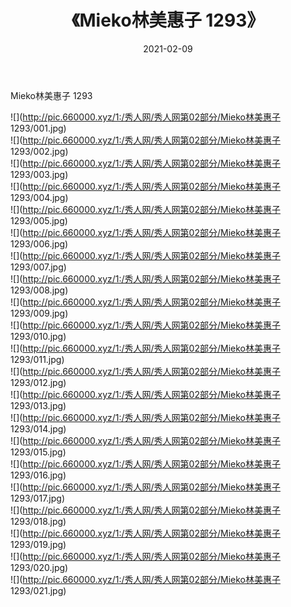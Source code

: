 ﻿---
layout: post
title:  《Mieko林美惠子 1293》
date:   2021-02-09
img: http://pic.660000.xyz/1:/秀人网/秀人网第02部分/Mieko林美惠子 1293/000.jpg
categories: [美女, 清纯, 唯美]
---

Mieko林美惠子 1293

  ![](http://pic.660000.xyz/1:/秀人网/秀人网第02部分/Mieko林美惠子 1293/001.jpg) <br> ![](http://pic.660000.xyz/1:/秀人网/秀人网第02部分/Mieko林美惠子 1293/002.jpg) <br> ![](http://pic.660000.xyz/1:/秀人网/秀人网第02部分/Mieko林美惠子 1293/003.jpg) <br> ![](http://pic.660000.xyz/1:/秀人网/秀人网第02部分/Mieko林美惠子 1293/004.jpg) <br> ![](http://pic.660000.xyz/1:/秀人网/秀人网第02部分/Mieko林美惠子 1293/005.jpg) <br> ![](http://pic.660000.xyz/1:/秀人网/秀人网第02部分/Mieko林美惠子 1293/006.jpg) <br> ![](http://pic.660000.xyz/1:/秀人网/秀人网第02部分/Mieko林美惠子 1293/007.jpg) <br> ![](http://pic.660000.xyz/1:/秀人网/秀人网第02部分/Mieko林美惠子 1293/008.jpg) <br> ![](http://pic.660000.xyz/1:/秀人网/秀人网第02部分/Mieko林美惠子 1293/009.jpg) <br> ![](http://pic.660000.xyz/1:/秀人网/秀人网第02部分/Mieko林美惠子 1293/010.jpg) <br> ![](http://pic.660000.xyz/1:/秀人网/秀人网第02部分/Mieko林美惠子 1293/011.jpg) <br> ![](http://pic.660000.xyz/1:/秀人网/秀人网第02部分/Mieko林美惠子 1293/012.jpg) <br> ![](http://pic.660000.xyz/1:/秀人网/秀人网第02部分/Mieko林美惠子 1293/013.jpg) <br> ![](http://pic.660000.xyz/1:/秀人网/秀人网第02部分/Mieko林美惠子 1293/014.jpg) <br> ![](http://pic.660000.xyz/1:/秀人网/秀人网第02部分/Mieko林美惠子 1293/015.jpg) <br> ![](http://pic.660000.xyz/1:/秀人网/秀人网第02部分/Mieko林美惠子 1293/016.jpg) <br> ![](http://pic.660000.xyz/1:/秀人网/秀人网第02部分/Mieko林美惠子 1293/017.jpg) <br> ![](http://pic.660000.xyz/1:/秀人网/秀人网第02部分/Mieko林美惠子 1293/018.jpg) <br> ![](http://pic.660000.xyz/1:/秀人网/秀人网第02部分/Mieko林美惠子 1293/019.jpg) <br> ![](http://pic.660000.xyz/1:/秀人网/秀人网第02部分/Mieko林美惠子 1293/020.jpg) <br> ![](http://pic.660000.xyz/1:/秀人网/秀人网第02部分/Mieko林美惠子 1293/021.jpg) <br>